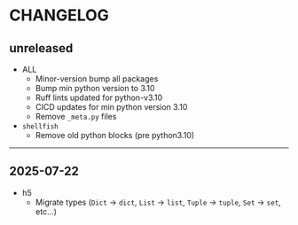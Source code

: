 # CHANGELOG

## unreleased

- ALL
  - Minor-version bump all packages
  - Bump min python version to 3.10
  - Ruff lints updated for python-v3.10
  - CICD updates for min python version 3.10
  - Remove `_meta.py` files
- `shellfish`
  - Remove old python blocks (pre python3.10)


---

## 2025-07-22

- h5
  - Migrate types (`Dict` -> `dict`, `List` -> `list`, `Tuple` -> `tuple`, `Set`
    -> `set`, etc...)
